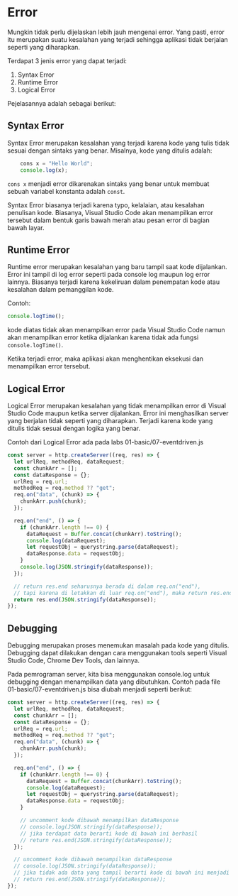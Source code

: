 # Error

Mungkin tidak perlu dijelaskan lebih jauh mengenai error. Yang pasti, error itu merupakan suatu kesalahan yang terjadi sehingga aplikasi tidak berjalan seperti yang diharapkan.

Terdapat 3 jenis error yang dapat terjadi:

1. Syntax Error
2. Runtime Error
3. Logical Error

Pejelasannya adalah sebagai berikut:

## Syntax Error

Syntax Error merupakan kesalahan yang terjadi karena kode yang tulis tidak sesuai dengan sintaks yang benar. Misalnya, kode yang ditulis adalah:

```javascript
    cons x = "Hello World";
    console.log(x);
```

`cons x` menjadi error dikarenakan sintaks yang benar untuk membuat sebuah variabel konstanta adalah `const`.

Syntax Error biasanya terjadi karena typo, kelalaian, atau kesalahan penulisan kode. Biasanya, Visual Studio Code akan menampilkan error tersebut dalam bentuk garis bawah merah atau pesan error di bagian bawah layar.

## Runtime Error

Runtime error merupakan kesalahan yang baru tampil saat kode dijalankan. Error ini tampil di log error seperti pada console log maupun log error lainnya. Biasanya terjadi karena kekeliruan dalam penempatan kode atau kesalahan dalam pemanggilan kode.

Contoh:

```javascript
console.logTime();
```

kode diatas tidak akan menampilkan error pada Visual Studio Code namun akan menampilkan error ketika dijalankan karena tidak ada fungsi `console.logTime()`.

Ketika terjadi error, maka aplikasi akan menghentikan eksekusi dan menampilkan error tersebut.

## Logical Error

Logical Error merupakan kesalahan yang tidak menampilkan error di Visual Studio Code maupun ketika server dijalankan. Error ini menghasilkan server yang berjalan tidak seperti yang diharapkan. Terjadi karena kode yang ditulis tidak sesuai dengan logika yang benar.

Contoh dari Logical Error ada pada labs 01-basic/07-eventdriven.js

```javascript
const server = http.createServer((req, res) => {
  let urlReq, methodReq, dataRequest;
  const chunkArr = [];
  const dataResponse = {};
  urlReq = req.url;
  methodReq = req.method ?? "get";
  req.on("data", (chunk) => {
    chunkArr.push(chunk);
  });

  req.on("end", () => {
    if (chunkArr.length !== 0) {
      dataRequest = Buffer.concat(chunkArr).toString();
      console.log(dataRequest);
      let requestObj = querystring.parse(dataRequest);
      dataResponse.data = requestObj;
    }
    console.log(JSON.stringify(dataResponse));
  });

  // return res.end seharusnya berada di dalam req.on("end"),
  // tapi karena di letakkan di luar req.on("end"), maka return res.end tidak berisi apa apa.
  return res.end(JSON.stringify(dataResponse));
});
```

## Debugging

Debugging merupakan proses menemukan masalah pada kode yang ditulis. Debugging dapat dilakukan dengan cara menggunakan tools seperti Visual Studio Code, Chrome Dev Tools, dan lainnya.

Pada pemrograman server, kita bisa menggunakan console.log untuk debugging dengan menampilkan data yang dibutuhkan. Contoh pada file 01-basic/07-eventdriven.js bisa diubah menjadi seperti berikut:

```javascript
const server = http.createServer((req, res) => {
  let urlReq, methodReq, dataRequest;
  const chunkArr = [];
  const dataResponse = {};
  urlReq = req.url;
  methodReq = req.method ?? "get";
  req.on("data", (chunk) => {
    chunkArr.push(chunk);
  });

  req.on("end", () => {
    if (chunkArr.length !== 0) {
      dataRequest = Buffer.concat(chunkArr).toString();
      console.log(dataRequest);
      let requestObj = querystring.parse(dataRequest);
      dataResponse.data = requestObj;
    }

    // uncomment kode dibawah menampilkan dataResponse
    // console.log(JSON.stringify(dataResponse));
    // jika terdapat data berarti kode di bawah ini berhasil
    // return res.end(JSON.stringify(dataResponse));
  });

  // uncomment kode dibawah menampilkan dataResponse
  // console.log(JSON.stringify(dataResponse));
  // jika tidak ada data yang tampil berarti kode di bawah ini menjadi logical
  // return res.end(JSON.stringify(dataResponse));
});
```
